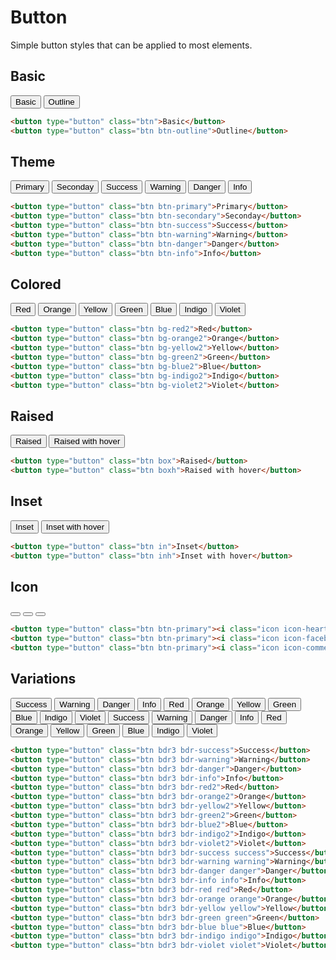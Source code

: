 # Button
Simple button styles that can be applied to most elements.


## Basic
<button type="button" class="btn">Basic</button>
<button type="button" class="btn btn-outline">Outline</button>

```html
<button type="button" class="btn">Basic</button>
<button type="button" class="btn btn-outline">Outline</button>
```

## Theme
<button type="button" class="btn btn-primary">Primary</button>
<button type="button" class="btn btn-secondary">Seconday</button>
<button type="button" class="btn btn-success">Success</button>
<button type="button" class="btn btn-warning">Warning</button>
<button type="button" class="btn btn-danger">Danger</button>
<button type="button" class="btn btn-info">Info</button>

```html
<button type="button" class="btn btn-primary">Primary</button>
<button type="button" class="btn btn-secondary">Seconday</button>
<button type="button" class="btn btn-success">Success</button>
<button type="button" class="btn btn-warning">Warning</button>
<button type="button" class="btn btn-danger">Danger</button>
<button type="button" class="btn btn-info">Info</button>
```

## Colored
<button type="button" class="btn bg-red2">Red</button>
<button type="button" class="btn bg-orange2">Orange</button>
<button type="button" class="btn bg-yellow2">Yellow</button>
<button type="button" class="btn bg-green2">Green</button>
<button type="button" class="btn bg-blue2">Blue</button>
<button type="button" class="btn bg-indigo2">Indigo</button>
<button type="button" class="btn bg-violet2">Violet</button>

```html
<button type="button" class="btn bg-red2">Red</button>
<button type="button" class="btn bg-orange2">Orange</button>
<button type="button" class="btn bg-yellow2">Yellow</button>
<button type="button" class="btn bg-green2">Green</button>
<button type="button" class="btn bg-blue2">Blue</button>
<button type="button" class="btn bg-indigo2">Indigo</button>
<button type="button" class="btn bg-violet2">Violet</button>
```

## Raised
<button type="button" class="btn box">Raised</button>
<button type="button" class="btn boxh">Raised with hover</button>

```html
<button type="button" class="btn box">Raised</button>
<button type="button" class="btn boxh">Raised with hover</button>
```

## Inset
<button type="button" class="btn in">Inset</button>
<button type="button" class="btn inh">Inset with hover</button>

```html
<button type="button" class="btn in">Inset</button>
<button type="button" class="btn inh">Inset with hover</button>
```

## Icon
<button type="button" class="btn btn-primary"><i class="icon icon-heart"></i></button>
<button type="button" class="btn btn-primary"><i class="icon icon-facebook"></i></button>
<button type="button" class="btn btn-primary"><i class="icon icon-comment"></i></button>

```html
<button type="button" class="btn btn-primary"><i class="icon icon-heart"></i></button>
<button type="button" class="btn btn-primary"><i class="icon icon-facebook"></i></button>
<button type="button" class="btn btn-primary"><i class="icon icon-comment"></i></button>
```

## Variations
<button type="button" class="btn bdr3 bdr-success">Success</button>
<button type="button" class="btn bdr3 bdr-warning">Warning</button>
<button type="button" class="btn bdr3 bdr-danger">Danger</button>
<button type="button" class="btn bdr3 bdr-info">Info</button>
<button type="button" class="btn bdr3 bdr-red2">Red</button>
<button type="button" class="btn bdr3 bdr-orange2">Orange</button>
<button type="button" class="btn bdr3 bdr-yellow2">Yellow</button>
<button type="button" class="btn bdr3 bdr-green2">Green</button>
<button type="button" class="btn bdr3 bdr-blue2">Blue</button>
<button type="button" class="btn bdr3 bdr-indigo2">Indigo</button>
<button type="button" class="btn bdr3 bdr-violet2">Violet</button>
<button type="button" class="btn bdr3 bdr-success success">Success</button>
<button type="button" class="btn bdr3 bdr-warning warning">Warning</button>
<button type="button" class="btn bdr3 bdr-danger danger">Danger</button>
<button type="button" class="btn bdr3 bdr-info info">Info</button>
<button type="button" class="btn bdr3 bdr-red red">Red</button>
<button type="button" class="btn bdr3 bdr-orange orange">Orange</button>
<button type="button" class="btn bdr3 bdr-yellow yellow">Yellow</button>
<button type="button" class="btn bdr3 bdr-green green">Green</button>
<button type="button" class="btn bdr3 bdr-blue blue">Blue</button>
<button type="button" class="btn bdr3 bdr-indigo indigo">Indigo</button>
<button type="button" class="btn bdr3 bdr-violet violet">Violet</button>

```html
<button type="button" class="btn bdr3 bdr-success">Success</button>
<button type="button" class="btn bdr3 bdr-warning">Warning</button>
<button type="button" class="btn bdr3 bdr-danger">Danger</button>
<button type="button" class="btn bdr3 bdr-info">Info</button>
<button type="button" class="btn bdr3 bdr-red2">Red</button>
<button type="button" class="btn bdr3 bdr-orange2">Orange</button>
<button type="button" class="btn bdr3 bdr-yellow2">Yellow</button>
<button type="button" class="btn bdr3 bdr-green2">Green</button>
<button type="button" class="btn bdr3 bdr-blue2">Blue</button>
<button type="button" class="btn bdr3 bdr-indigo2">Indigo</button>
<button type="button" class="btn bdr3 bdr-violet2">Violet</button>
<button type="button" class="btn bdr3 bdr-success success">Success</button>
<button type="button" class="btn bdr3 bdr-warning warning">Warning</button>
<button type="button" class="btn bdr3 bdr-danger danger">Danger</button>
<button type="button" class="btn bdr3 bdr-info info">Info</button>
<button type="button" class="btn bdr3 bdr-red red">Red</button>
<button type="button" class="btn bdr3 bdr-orange orange">Orange</button>
<button type="button" class="btn bdr3 bdr-yellow yellow">Yellow</button>
<button type="button" class="btn bdr3 bdr-green green">Green</button>
<button type="button" class="btn bdr3 bdr-blue blue">Blue</button>
<button type="button" class="btn bdr3 bdr-indigo indigo">Indigo</button>
<button type="button" class="btn bdr3 bdr-violet violet">Violet</button>
```
